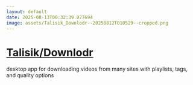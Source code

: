 ```yaml
---
layout: default
date: 2025-08-13T00:32:39.077694
image: assets/Talisik_Downlodr--20250812T010529--cropped.png
---
```


# [Talisik/Downlodr](https://github.com/Talisik/Downlodr)

desktop app for downloading videos from many sites with playlists, tags, and quality options
